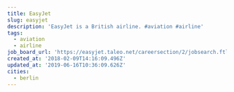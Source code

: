 ```yaml
---
title: EasyJet
slug: easyjet
description: 'EasyJet is a British airline. #aviation #airline'
tags:
  - aviation
  - airline
job_board_url: 'https://easyjet.taleo.net/careersection/2/jobsearch.ftl'
created_at: '2018-02-09T14:16:09.496Z'
updated_at: '2019-06-16T10:36:09.626Z'
cities:
  - berlin
---
```



